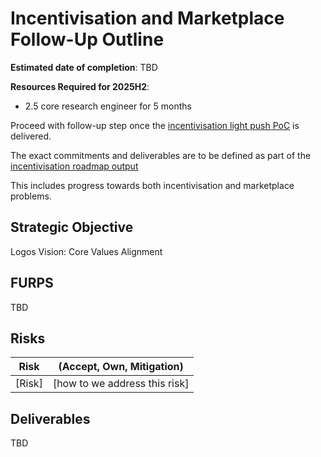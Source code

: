# Incentivisation and Marketplace Follow-Up Outline

**Estimated date of completion**: TBD

**Resources Required for 2025H2**:
- 2.5 core research engineer for 5 months

Proceed with follow-up step once the [incentivisation light push PoC](https://github.com/waku-org/pm/issues/245) is delivered.

The exact commitments and deliverables are to be defined as part of the [incentivisation roadmap output](https://github.com/waku-org/pm/issues/246)

This includes progress towards both incentivisation and marketplace problems. 

## Strategic Objective

Logos Vision: Core Values Alignment

## FURPS

TBD

## Risks

| Risk   | (Accept, Own, Mitigation)     |
|--------|-------------------------------|
| [Risk] | [how to we address this risk] |

## Deliverables 

TBD